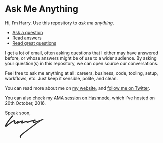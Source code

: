 # Ask Me Anything

Hi, I’m Harry. Use this repository to _ask me anything_.

* [Ask a question](https://github.com/csswizardry/ama/issues/new)
* [Read answers](https://github.com/csswizardry/ama/issues?utf8=%E2%9C%93&q=is%3Aissue%20is%3Aclosed)
* [Read great questions](https://github.com/csswizardry/ama/issues?utf8=%E2%9C%93&q=label%3A%22great%20question%22%20)

I get a lot of email, often asking questions that I either may have answered
before, or whose answers might be of use to a wider audience. By asking your
question(s) in this repository, we can open source our conversations.

Feel free to ask me anything at all: careers, business, code, tooling, setup,
workflows, etc. Just keep it sensible, polite, and clean.

You can read more about me on [my website](https://csswizardry.com/), and
[follow me on Twitter](https://twitter.com/csswizardry).

You can also check my [AMA session on Hashnode](https://hashnode.com/ama/with-harry-roberts-ciu89znz703oakb53khik6kmo), which I've hosted on 20th October, 2016.

Speak soon,  
![Harry](assets/img/signature.png)
